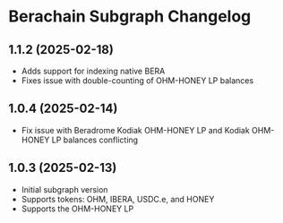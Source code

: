 # Berachain Subgraph Changelog

## 1.1.2 (2025-02-18)

- Adds support for indexing native BERA
- Fixes issue with double-counting of OHM-HONEY LP balances

## 1.0.4 (2025-02-14)

- Fix issue with Beradrome Kodiak OHM-HONEY LP and Kodiak OHM-HONEY LP balances conflicting

## 1.0.3 (2025-02-13)

- Initial subgraph version
- Supports tokens: OHM, IBERA, USDC.e, and HONEY
- Supports the OHM-HONEY LP
